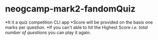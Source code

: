 # neogcamp-mark2-fandomQuiz
*It it a quiz competition CLI app
*Score will be provided on the basis one marks per question.
*If you can't able to hit the Highest Score *i.e. total number of questions* you can play it again.
